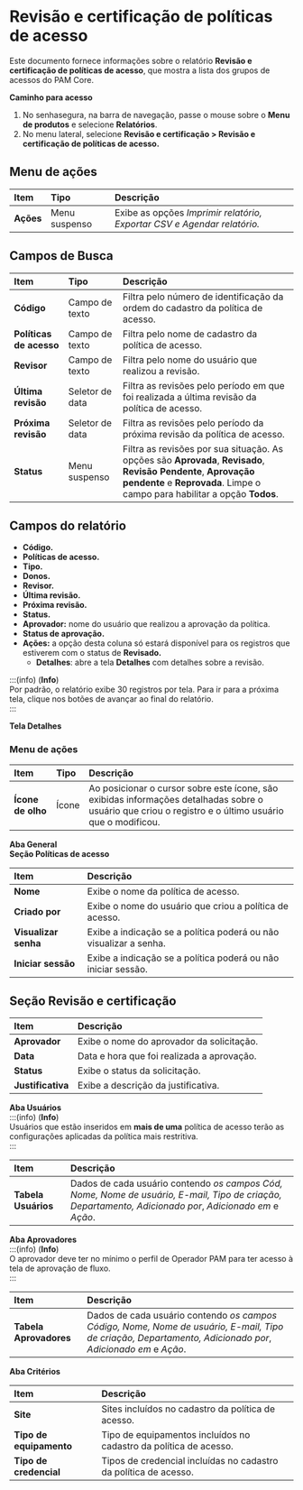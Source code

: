 # Revisão e certificação de políticas de acesso

Este documento fornece informações sobre o relatório **Revisão e certificação de políticas de acesso**, que mostra a lista dos grupos de acessos do PAM Core. 

**Caminho para acesso**

1. No senhasegura, na barra de navegação, passe o mouse sobre o **Menu de produtos** e selecione **Relatórios**.  
2. No menu lateral, selecione **Revisão e certificação \> Revisão e certificação de políticas de acesso.**

## **Menu de ações**

| Item  | Tipo | Descrição |
| :---- | :---- | :---- |
| **Ações** | Menu suspenso | Exibe as opções *Imprimir relatório, Exportar CSV e Agendar relatório.* |

## **Campos de Busca**

| Item | Tipo | Descrição |
| :---- | :---- | :---- |
| **Código** | Campo de texto | Filtra pelo número de identificação da ordem do cadastro da política de acesso. |
| **Políticas de acesso** | Campo de texto | Filtra pelo nome de cadastro da política de acesso. |
| **Revisor** | Campo de texto | Filtra pelo nome do usuário que realizou a revisão. |
| **Última revisão** | Seletor de data | Filtra as revisões pelo período em que foi realizada a última revisão da política de acesso. |
| **Próxima revisão** | Seletor de data | Filtra as revisões pelo período da próxima revisão da política de acesso. |
| **Status** | Menu suspenso | Filtra as revisões por sua situação. As opções são **Aprovada**, **Revisado**, **Revisão Pendente**, **Aprovação pendente** e **Reprovada**. Limpe o campo para habilitar a opção **Todos**. |

## **Campos do relatório**

* **Código.**  
* **Políticas de acesso.**  
* **Tipo.**  
* **Donos.**  
* **Revisor.**  
* **Última revisão.**  
* **Próxima revisão.**  
* **Status.**  
* **Aprovador:** nome do usuário que realizou a aprovação da política.  
* **Status de aprovação.**  
* **Ações:** a opção desta coluna só estará disponível para os registros que estiverem com o status de **Revisado.**  
  * **Detalhes**: abre a tela **Detalhes** com detalhes sobre a revisão.  
    

:::(info) (**Info**)  
Por padrão, o relatório exibe 30 registros por tela. Para ir para a próxima tela, clique nos botões de avançar ao final do relatório.  
:::

**Tela Detalhes**

### 

### **Menu de ações**

| Item | Tipo | Descrição |
| :---- | :---- | :---- |
| **Ícone de olho** | Ícone | Ao posicionar o cursor sobre este ícone, são exibidas informações detalhadas sobre o usuário que criou o registro e o último usuário que o modificou. |

**Aba General**  
**Seção Políticas de acesso**

| Item  | Descrição |
| :---- | :---- |
| **Nome** | Exibe o nome da política de acesso. |
| **Criado por** | Exibe o nome do usuário que criou a política de acesso. |
| **Visualizar senha** | Exibe a indicação se a política poderá ou não visualizar a senha. |
| **Iniciar sessão** | Exibe a indicação se a política poderá ou não iniciar sessão. |

## **Seção Revisão e certificação**

| Item  | Descrição |
| :---- | :---- |
| **Aprovador** | Exibe o nome do aprovador da solicitação. |
| **Data** | Data e hora que foi realizada a aprovação. |
| **Status** | Exibe o status da solicitação. |
| **Justificativa** | Exibe a descrição da justificativa. |

**Aba Usuários**  
:::(info) (**Info**)  
Usuários que estão inseridos em **mais de uma** política de acesso terão as configurações aplicadas da política mais restritiva.  
:::

| Item  | Descrição |
| :---- | :---- |
| **Tabela Usuários** | Dados de cada usuário contendo *os campos* *Cód, Nome, Nome de usuário, E-mail, Tipo de criação, Departamento, Adicionado por*, *Adicionado em* e *Ação*. |

**Aba Aprovadores**  
:::(info) (**Info**)  
O aprovador deve ter no mínimo o perfil de Operador PAM para ter acesso à tela de aprovação de fluxo.  
:::

| Item  | Descrição |
| :---- | :---- |
| **Tabela Aprovadores** | Dados de cada usuário contendo *os campos* *Código, Nome, Nome de usuário, E-mail, Tipo de criação, Departamento, Adicionado por*, *Adicionado em* e *Ação*. |

**Aba Critérios**

| Item  | Descrição |
| :---- | :---- |
| **Site** | Sites incluídos no cadastro da política de acesso. |
| **Tipo de equipamento** | Tipo de equipamentos incluídos no cadastro da política de acesso. |
| **Tipo de credencial** | Tipos de credencial incluídas no cadastro da política de acesso. |

## 